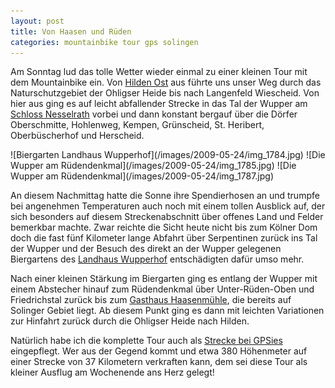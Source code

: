 ```yaml
---
layout: post
title: Von Haasen und Rüden
categories: mountainbike tour gps solingen
---
```


Am Sonntag lud das tolle Wetter wieder einmal zu einer kleinen Tour mit dem Mountainbike ein. Von [Hilden Ost](http://www.hilden.de) aus führte uns unser Weg durch das Naturschutzgebiet der Ohligser Heide bis nach Langenfeld Wiescheid. Von hier aus ging es auf leicht abfallender Strecke in das Tal der Wupper am [Schloss Nesselrath](http://www.leichlingen.de/Schloss-Nesselrath.296.0.html) vorbei und dann konstant bergauf über die Dörfer Oberschmitte, Hohlenweg, Kempen, Grünscheid, St. Heribert, Oberbüscherhof und Herscheid.

<div class="gallery" markdown="1">
![Biergarten Landhaus Wupperhof](/images/2009-05-24/img_1784.jpg)
![Die Wupper am Rüdendenkmal](/images/2009-05-24/img_1785.jpg)
![Die Wupper am Rüdendenkmal](/images/2009-05-24/img_1787.jpg)
</div>

An diesem Nachmittag hatte die Sonne ihre Spendierhosen an und trumpfe bei angenehmen Temperaturen auch noch mit einem tollen Ausblick auf, der sich besonders auf diesem Streckenabschnitt über offenes Land und Felder bemerkbar machte. Zwar reichte die Sicht heute nicht bis zum Kölner Dom doch die fast fünf Kilometer lange Abfahrt über Serpentinen zurück ins Tal der Wupper und der Besuch des direkt an der Wupper gelegenen Biergartens des [Landhaus Wupperhof](http://www.landhaus-wupperhof.de) entschädigten dafür umso mehr.

Nach einer kleinen Stärkung im Biergarten ging es entlang der Wupper mit einem Abstecher hinauf zum Rüdendenkmal über Unter-Rüden-Oben und Friedrichstal zurück bis zum [Gasthaus Haasenmühle](http://www.gasthaus-haasenmuehle.de), die bereits auf Solinger Gebiet liegt. Ab diesem Punkt ging es dann mit leichten Variationen zur Hinfahrt zurück durch die Ohligser Heide nach Hilden.

Natürlich habe ich die komplette Tour auch als [Strecke bei GPSies](http://www.gpsies.com/map.do?fileId=galtlchbvknbpefw) eingepflegt. Wer aus der Gegend kommt und etwa 380 Höhenmeter auf einer Strecke von 37 Kilometern verkraften kann, dem sei diese Tour als kleiner Ausflug am Wochenende ans Herz gelegt!
